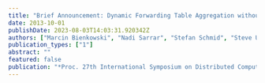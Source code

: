 ```yaml
---
title: "Brief Announcement: Dynamic Forwarding Table Aggregation without Update Churn: The Case of Dependent Prefixes"
date: 2013-10-01
publishDate: 2023-08-03T14:03:31.920342Z
authors: ["Marcin Bienkowski", "Nadi Sarrar", "Stefan Schmid", "Steve Uhlig"]
publication_types: ["1"]
abstract: ""
featured: false
publication: "*Proc. 27th International Symposium on Distributed Computing (DISC)*"
---
```


